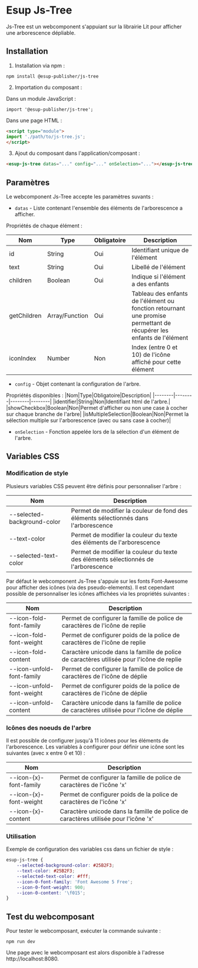 # **Esup Js-Tree**

Js-Tree est un webcomponent s'appuiant sur la librairie Lit pour afficher une arborescence dépliable.

## **Installation**

1. Installation via npm :

```shell
npm install @esup-publisher/js-tree
```

2. Importation du composant :

Dans un module JavaScript :

```
import '@esup-publisher/js-tree';
```

Dans une page HTML :

```html
<script type="module">
import './path/to/js-tree.js';
</script>
```

3. Ajout du composant dans l'application/composant :

```html
<esup-js-tree datas="..." config="..." onSelection="..."></esup-js-tree>
```

## **Paramètres**

Le webcomponent Js-Tree accepte les paramètres suvants :
- `datas` - Liste contenant l'ensemble des éléments de  l'arborescence a afficher.

Propriétés de chaque élément :    

|Nom|Type|Obligatoire|Description|
|--------|--------|--------|--------|
|id|String|Oui|Identifiant unique de l'élément|
|text|String|Oui|Libellé de l'élément|
|children|Boolean|Oui|Indique si l'élément a des enfants|
|getChildren|Array/Function|Oui|Tableau des enfants de l'élément ou fonction retournant une promise permettant de récupérer les enfants de l'élément|
|iconIndex|Number|Non|Index (entre 0 et 10) de l'icône affiché pour cette élément|

- `config` - Objet contenant la configuration de l'arbre.

Propriétés disponibles :
|Nom|Type|Obligatoire|Description|
|--------|--------|--------|--------|
|identifier|String|Non|Identifiant html de l'arbre.|
|showCheckbox|Boolean|Non|Permet d'afficher ou non une case à cocher sur chaque branche de l'arbre|
|isMultipleSelection|Boolean|Non|Permet la sélection multiple sur l'arborescence (avec ou sans case à cocher)|

- `onSelection` - Fonction appelée lors de la sélection d'un élément de l'arbre.

## **Variables CSS**

### **Modification de style**

Plusieurs variables CSS peuvent être définis pour personnaliser l'arbre :

|Nom|Description|
|--------|--------|
|--selected-background-color|Permet de modifier la couleur de fond des éléments sélectionnés dans l'arborescence|
|--text-color|Permet de modifier la couleur du texte des éléments de l'arborescence|
|--selected-text-color|Permet de modifier la couleur du texte des éléments sélectionnés de l'arborescence |

Par défaut le webcomponent Js-Tree s'appuie sur les fonts Font-Awesome pour afficher des icônes (via des pseudo-elements). Il est cependant possible de personnaliser les icônes affichées via les propriétés suivantes :

|Nom|Description|
|--------|--------|
|--icon-fold-font-family|Permet de configurer la famille de police de caractères de l'icône de replie|
|--icon-fold-font-weight|Permet de configurer poids de la police de caractères de l'icône de replie|
|--icon-fold-content|Caractère unicode dans la famille de police de caractères utilisée pour l'icône de replie|
|--icon-unfold-font-family|Permet de configurer la famille de police de caractères de l'icône de déplie|
|--icon-unfold-font-weight|Permet de configurer poids de la police de caractères de l'icône de déplie|
|--icon-unfold-content|Caractère unicode dans la famille de police de caractères utilisée pour l'icône de déplie|

### **Icônes des noeuds de l'arbre**

Il est possible de configurer jusqu'à 11 icônes pour les éléments de l'arborescence. Les variables à configurer pour définir une icône sont les suivantes (avec x entre 0 et 10) :

|Nom|Description|
|--------|--------|
|--icon-{x}-font-family|Permet de configurer la famille de police de caractères de l'icône 'x'|
|--icon-{x}-font-weight|Permet de configurer poids de la police de caractères de l'icône 'x'|
|--icon-{x}-content|Caractère unicode dans la famille de police de caractères utilisée pour l'icône 'x'|

### **Utilisation**

Exemple de configuration des variables css dans un fichier de style :

```css
esup-js-tree {
    --selected-background-color: #25B2F3;
    --text-color: #25B2F3;
    --selected-text-color: #fff;
    --icon-0-font-family: 'Font Awesome 5 Free';
    --icon-0-font-weight: 900;
    --icon-0-content: '\f015';
}
``` 

## **Test du webcomposant**

Pour tester le webcomposant, exécuter la commande suivante :
```shell
npm run dev
```

Une page avec le webcomposant est alors disponible à l'adresse http://localhost:8080.
